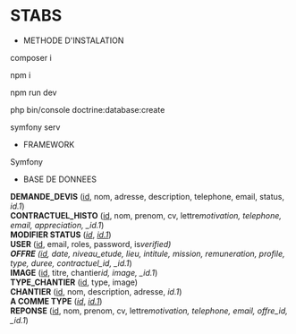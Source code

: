 # STABS

- METHODE D'INSTALATION

composer i

npm i

npm run dev

php bin/console doctrine:database:create

symfony serv

- FRAMEWORK

Symfony

- BASE DE DONNEES

**DEMANDE_DEVIS** (<ins>id</ins>, nom, adresse, description, telephone, email, status, _id.1_)  
**CONTRACTUEL_HISTO** (<ins>id</ins>, nom, prenom, cv, lettre*motivation, telephone, email, appreciation, \_id.1*)  
**MODIFIER STATUS** (<ins>_id_</ins>, <ins>_id.1_</ins>)  
**USER** (<ins>id</ins>, email, roles, password, is*verified)  
**OFFRE** (<ins>id</ins>, date, niveau_etude, lieu, intitule, mission, remuneration, profile, type, duree, contractuel_id, \_id.1*)  
**IMAGE** (<ins>id</ins>, titre, chantier*id, image, \_id.1*)  
**TYPE_CHANTIER** (<ins>id</ins>, type, image)  
**CHANTIER** (<ins>id</ins>, nom, description, adresse, _id.1_)  
**A COMME TYPE** (<ins>_id_</ins>, <ins>_id.1_</ins>)  
**REPONSE** (<ins>id</ins>, nom, prenom, cv, lettre*motivation, telephone, email, offre_id, \_id.1*)
